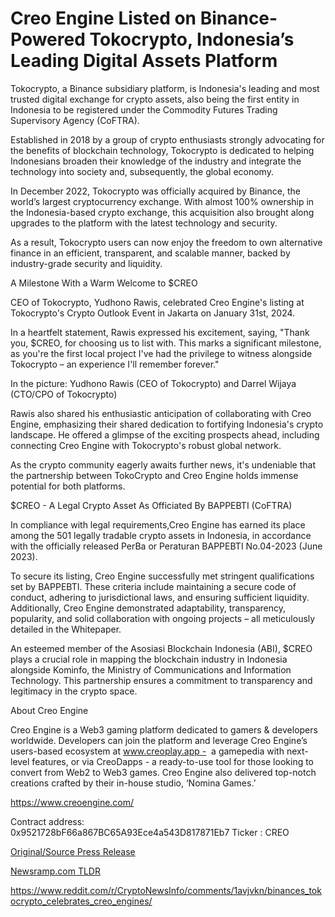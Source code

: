 # Creo Engine Listed on Binance-Powered Tokocrypto, Indonesia’s Leading Digital Assets Platform

Tokocrypto, a Binance subsidiary platform, is Indonesia's leading and most trusted digital exchange for crypto assets, also being the first entity in Indonesia to be registered under the Commodity Futures Trading Supervisory Agency (CoFTRA).

Established in 2018 by a group of crypto enthusiasts strongly advocating for the benefits of blockchain technology, Tokocrypto is dedicated to helping Indonesians broaden their knowledge of the industry and integrate the technology into society and, subsequently, the global economy.

In December 2022, Tokocrypto was officially acquired by Binance, the world’s largest cryptocurrency exchange. With almost 100% ownership in the Indonesia-based crypto exchange, this acquisition also brought along upgrades to the platform with the latest technology and security.

As a result, Tokocrypto users can now enjoy the freedom to own alternative finance in an efficient, transparent, and scalable manner, backed by industry-grade security and liquidity.

A Milestone With a Warm Welcome to $CREO

CEO of Tokocrypto, Yudhono Rawis, celebrated Creo Engine's listing at Tokocrypto's Crypto Outlook Event in Jakarta on January 31st, 2024.

In a heartfelt statement, Rawis expressed his excitement, saying, "Thank you, $CREO, for choosing us to list with. This marks a significant milestone, as you're the first local project I've had the privilege to witness alongside Tokocrypto – an experience I'll remember forever."

In the picture: Yudhono Rawis (CEO of Tokocrypto) and Darrel Wijaya (CTO/CPO of Tokocrypto)

Rawis also shared his enthusiastic anticipation of collaborating with Creo Engine, emphasizing their shared dedication to fortifying Indonesia's crypto landscape. He offered a glimpse of the exciting prospects ahead, including connecting Creo Engine with Tokocrypto's robust global network.

As the crypto community eagerly awaits further news, it's undeniable that the partnership between TokoCrypto and Creo Engine holds immense potential for both platforms.

$CREO - A Legal Crypto Asset As Officiated By BAPPEBTI (CoFTRA)

In compliance with legal requirements,Creo Engine has earned its place among the 501 legally tradable crypto assets in Indonesia, in accordance with the officially released PerBa or Peraturan BAPPEBTI No.04-2023 (June 2023).

To secure its listing, Creo Engine successfully met stringent qualifications set by BAPPEBTI. These criteria include maintaining a secure code of conduct, adhering to jurisdictional laws, and ensuring sufficient liquidity. Additionally, Creo Engine demonstrated adaptability, transparency, popularity, and solid collaboration with ongoing projects – all meticulously detailed in the Whitepaper.

An esteemed member of the Asosiasi Blockchain Indonesia (ABI), $CREO plays a crucial role in mapping the blockchain industry in Indonesia alongside Kominfo, the Ministry of Communications and Information Technology. This partnership ensures a commitment to transparency and legitimacy in the crypto space.

About Creo Engine

Creo Engine is a Web3 gaming platform dedicated to gamers & developers worldwide. Developers can join the platform and leverage Creo Engine’s users-based ecosystem at www.creoplay.app -  a gamepedia with next-level features, or via CreoDapps - a ready-to-use tool for those looking to convert from Web2 to Web3 games. Creo Engine also delivered top-notch creations crafted by their in-house studio, ‘Nomina Games.’

https://www.creoengine.com/

Contract address: 0x9521728bF66a867BC65A93Ece4a543D817871Eb7 Ticker : CREO 

[Original/Source Press Release](https://blockchainwire.io/press-release/creo-engine-listed-on-binance-powered-tokocrypto-indonesias-leading-digital-assets-platform)
                    

[Newsramp.com TLDR](None) 

https://www.reddit.com/r/CryptoNewsInfo/comments/1avjvkn/binances_tokocrypto_celebrates_creo_engines/